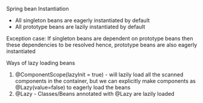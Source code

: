 Spring bean Instantiation
* All singleton beans are eagerly instantiated by default
* All prototype beans are lazily instantiated by default

Exception case: If singleton beans are dependent on prototype beans then these dependencies to be resolved hence,
                prototype beans are also eagerly instantiated

Ways of lazy loading beans
1. @ComponentScope(lazyInit = true) - will lazily load all the scanned components in the container,
    but we can explicitly make components as @Lazy(value=false) to eagerly load the beans
2. @Lazy - Classes/Beans annotated with @Lazy are lazily loaded